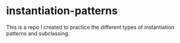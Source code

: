 # instantiation-patterns

This is a repo I created to practice the different types of instantiation patterns and subclassing.